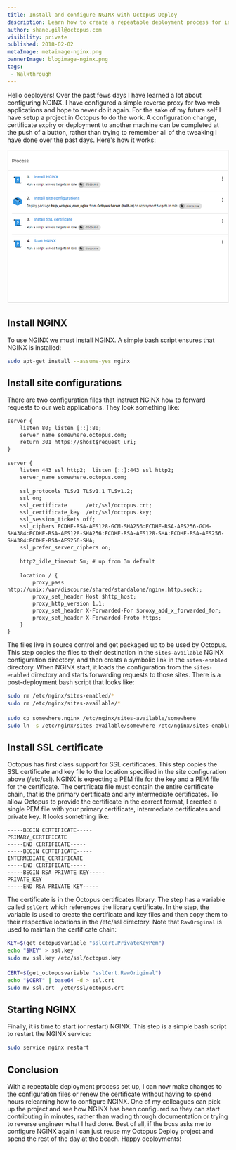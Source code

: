 ```yaml
---
title: Install and configure NGINX with Octopus Deploy
description: Learn how to create a repeatable deployment process for installing and configuring NGINX.
author: shane.gill@octopus.com
visibility: private
published: 2018-02-02
metaImage: metaimage-nginx.png
bannerImage: blogimage-nginx.png
tags:
 - Walkthrough
---
```


Hello deployers!  Over the past fews days I have learned a lot about configuring NGINX. I have configured a simple reverse proxy for two web applications and hope to never do it again. For the sake of my future self I have setup a project in Octopus to do the work. A configuration change, certificate expiry or deployment to another machine can be completed at the push of a button, rather than trying to remember all of the tweaking I have done over the past days. Here's how it works:

![NGINX deployment process](install-and-configure-nginx/nginx-deployment-process.png)

## Install NGINX
To use NGINX we must install NGINX. A simple bash script ensures that NGINX is installed:

```bash
sudo apt-get install --assume-yes nginx
```

## Install site configurations
There are two configuration files that instruct NGINX how to forward requests to our web applications. They look something like:

```no-highlight
server {
    listen 80; listen [::]:80;
    server_name somewhere.octopus.com;
    return 301 https://$host$request_uri;
}

server {
    listen 443 ssl http2;  listen [::]:443 ssl http2;
    server_name somewhere.octopus.com;

    ssl_protocols TLSv1 TLSv1.1 TLSv1.2;
    ssl on;
    ssl_certificate      /etc/ssl/octopus.crt;
    ssl_certificate_key  /etc/ssl/octopus.key;
    ssl_session_tickets off;
    ssl_ciphers ECDHE-RSA-AES128-GCM-SHA256:ECDHE-RSA-AES256-GCM-SHA384:ECDHE-RSA-AES128-SHA256:ECDHE-RSA-AES128-SHA:ECDHE-RSA-AES256-SHA384:ECDHE-RSA-AES256-SHA;
    ssl_prefer_server_ciphers on;

    http2_idle_timeout 5m; # up from 3m default

    location / {
        proxy_pass http://unix:/var/discourse/shared/standalone/nginx.http.sock:;
        proxy_set_header Host $http_host;
        proxy_http_version 1.1;
        proxy_set_header X-Forwarded-For $proxy_add_x_forwarded_for;
        proxy_set_header X-Forwarded-Proto https;
    }
}
```

The files live in source control and get packaged up to be used by Octopus. This step copies the files to their destination in the `sites-available` NGINX configuration directory, and then creats a symbolic link in the `sites-enabled` directory. When NGINX start, it loads the configuration from the `sites-enabled` directory and starts forwarding requests to those sites. There is a post-deployment bash script that looks like:

```bash
sudo rm /etc/nginx/sites-enabled/*
sudo rm /etc/nginx/sites-available/*

sudo cp somewhere.nginx /etc/nginx/sites-available/somewhere
sudo ln -s /etc/nginx/sites-available/somewhere /etc/nginx/sites-enabled/somewhere
```

## Install SSL certificate
Octopus has first class support for SSL certificates. This step copies the SSL certificate and key file to the location specified in the site configuration above (/etc/ssl). NGINX is expecting a PEM file for the key and a PEM file for the certificate. The certificate file must contain the entire certificate chain, that is the primary certificate and any intermediate certificates. To allow Octopus to provide the certificate in the correct format, I created a single PEM file with your primary certificate, intermediate certificates and private key. It looks something like:

```no-highlight
-----BEGIN CERTIFICATE-----
PRIMARY_CERTIFICATE
-----END CERTIFICATE-----
-----BEGIN CERTIFICATE-----
INTERMEDIATE_CERTIFICATE
-----END CERTIFICATE-----
-----BEGIN RSA PRIVATE KEY-----
PRIVATE_KEY
-----END RSA PRIVATE KEY-----
```

The certificate is in the Octopus certificates library. The step has a variable called `sslCert` which references the library certificate. In the step, the variable is used to create the certificate and key files and then copy them to their respective locations in the /etc/ssl directory. Note that `RawOriginal` is used to maintain the certificate chain:

```bash
KEY=$(get_octopusvariable "sslCert.PrivateKeyPem")
echo "$KEY" > ssl.key
sudo mv ssl.key /etc/ssl/octopus.key

CERT=$(get_octopusvariable "sslCert.RawOriginal")
echo "$CERT" | base64 -d > ssl.crt
sudo mv ssl.crt  /etc/ssl/octopus.crt
```

## Starting NGINX
Finally, it is time to start (or restart) NGINX. This step is a simple bash script to restart the NGINX service:

```bash
sudo service nginx restart
```

## Conclusion
With a repeatable deployment process set up, I can now make changes to the configuration files or renew the certificate without having to spend hours relearning how to configure NGINX. One of my colleagues can pick up the project and see how NGINX has been configured so they can start contributing in minutes, rather than wading through documentation or trying to reverse engineer what I had done. Best of all, if the boss asks me to configure NGINX again I can just reuse my Octopus Deploy project and spend the rest of the day at the beach. Happy deployments!
